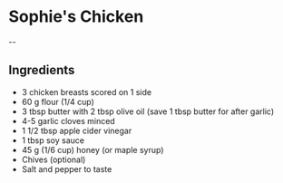 ---
---

# Sophie's Chicken
--
## Ingredients
- 3 chicken breasts scored on 1 side
- 60 g flour (1/4 cup)
- 3 tbsp butter with 2 tbsp olive oil (save 1 tbsp butter for after garlic)
- 4-5 garlic cloves minced
- 1 1/2 tbsp apple cider vinegar
- 1 tbsp soy sauce
- 45 g (1/6 cup) honey (or maple syrup)
- Chives (optional)
- Salt and pepper to taste
